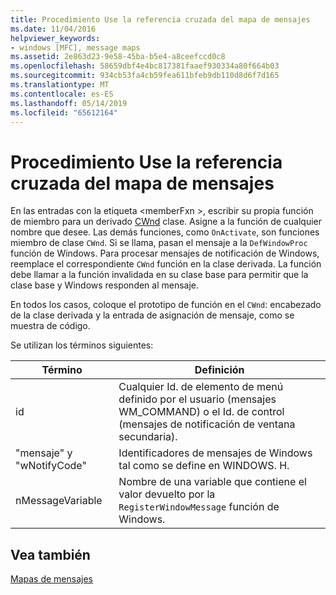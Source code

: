 ```yaml
---
title: Procedimiento Use la referencia cruzada del mapa de mensajes
ms.date: 11/04/2016
helpviewer_keywords:
- windows [MFC], message maps
ms.assetid: 2e863d23-9e58-45ba-b5e4-a8ceefccd0c8
ms.openlocfilehash: 58659dbf4e4bc817381faaef930334a80f664b03
ms.sourcegitcommit: 934cb53fa4cb59fea611bfeb9db110d8d6f7d165
ms.translationtype: MT
ms.contentlocale: es-ES
ms.lasthandoff: 05/14/2019
ms.locfileid: "65612164"
---
```

# <a name="how-to-use-the-message-map-cross-reference"></a>Procedimiento Use la referencia cruzada del mapa de mensajes

En las entradas con la etiqueta \<memberFxn >, escribir su propia función de miembro para un derivado [CWnd](../../mfc/reference/cwnd-class.md) clase. Asigne a la función de cualquier nombre que desee. Las demás funciones, como `OnActivate`, son funciones miembro de clase `CWnd`. Si se llama, pasan el mensaje a la `DefWindowProc` función de Windows. Para procesar mensajes de notificación de Windows, reemplace el correspondiente `CWnd` función en la clase derivada. La función debe llamar a la función invalidada en su clase base para permitir que la clase base y Windows responden al mensaje.

En todos los casos, coloque el prototipo de función en el `CWnd`: encabezado de la clase derivada y la entrada de asignación de mensaje, como se muestra de código.

Se utilizan los términos siguientes:

|Término|Definición|
|----------|----------------|
|id|Cualquier Id. de elemento de menú definido por el usuario (mensajes WM_COMMAND) o el Id. de control (mensajes de notificación de ventana secundaria).|
|"mensaje" y "wNotifyCode"|Identificadores de mensajes de Windows tal como se define en WINDOWS. H.|
|nMessageVariable|Nombre de una variable que contiene el valor devuelto por la `RegisterWindowMessage` función de Windows.|

## <a name="see-also"></a>Vea también

[Mapas de mensajes](../../mfc/reference/message-maps-mfc.md)
